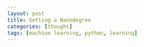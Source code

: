 ```yaml
---
layout: post
title: Getting a Nanodegree
categories: [thought]
tags: [machine learning, python, learning]
---
```

